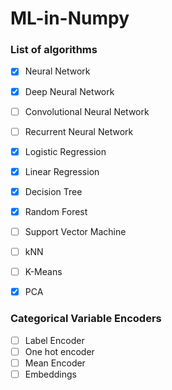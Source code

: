 # ML-in-Numpy

### List of algorithms

- [X] Neural Network
- [X] Deep Neural Network
- [ ] Convolutional Neural Network
- [ ] Recurrent Neural Network

- [X] Logistic Regression
- [X] Linear Regression
- [X] Decision Tree
- [X] Random Forest
- [ ] Support Vector Machine

- [ ] kNN
- [ ] K-Means
- [X] PCA

### Categorical Variable Encoders

- [ ] Label Encoder
- [ ] One hot encoder
- [ ] Mean Encoder
- [ ] Embeddings
